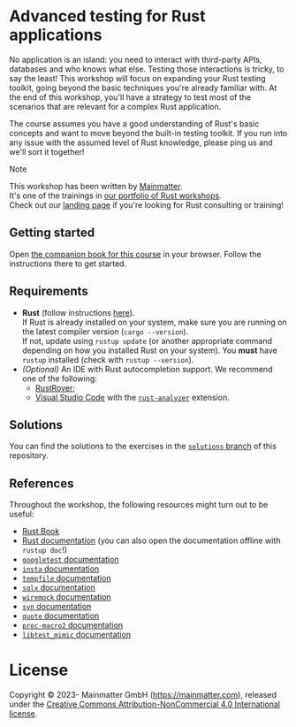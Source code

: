 # Advanced testing for Rust applications

No application is an island: you need to interact with third-party APIs, databases and who knows what else.
Testing those interactions is tricky, to say the least! This workshop will focus on expanding your Rust testing toolkit,
going beyond the basic techniques you're already familiar with.
At the end of this workshop, you'll have a strategy to test most of the scenarios that are relevant for a complex Rust
application.

The course assumes you have a good understanding of Rust's basic concepts and want to
move beyond the built-in testing toolkit.
If you run into any issue with the assumed level of Rust knowledge, please ping us and we'll sort it together!

> [!NOTE]
> This workshop has been written by [Mainmatter](https://mainmatter.com/rust-consulting/).\
> It's one of the trainings in [our portfolio of Rust workshops](https://mainmatter.com/services/workshops/rust/).\
> Check out our [landing page](https://mainmatter.com/rust-consulting/) if you're looking for Rust consulting or
> training!

## Getting started

Open [the companion book for this course](https://rust-exercises.com/advanced-testing/) in your browser.
Follow the instructions there to get started.

## Requirements

- **Rust** (follow instructions [here](https://www.rust-lang.org/tools/install)).\
  If Rust is already installed on your system, make sure you are running on the latest compiler
  version (`cargo --version`).\
  If not, update using `rustup update` (or another appropriate command depending on how you installed Rust on your
  system).
  You **must** have `rustup` installed (check with `rustup --version`).
- _(Optional)_ An IDE with Rust autocompletion support.
  We recommend one of the following:
  - [RustRover](https://www.jetbrains.com/rust/);
  - [Visual Studio Code](https://code.visualstudio.com) with
    the [`rust-analyzer`](https://marketplace.visualstudio.com/items?itemName=matklad.rust-analyzer) extension.

## Solutions

You can find the solutions to the exercises in
the [`solutions` branch](https://github.com/mainmatter/rust-advanced-testing-workshop/tree/solutions) of this
repository.

## References

Throughout the workshop, the following resources might turn out to be useful:

- [Rust Book](https://doc.rust-lang.org/book/)
- [Rust documentation](https://doc.rust-lang.org/std/) (you can also open the documentation offline with `rustup doc`!)
- [`googletest` documentation](https://docs.rs/googletest/)
- [`insta` documentation](https://insta.rs/docs/)
- [`tempfile` documentation](https://docs.rs/tempfile/)
- [`sqlx` documentation](https://docs.rs/sqlx/)
- [`wiremock` documentation](https://docs.rs/wiremock/)
- [`syn` documentation](https://docs.rs/syn/)
- [`quote` documentation](https://docs.rs/quote/)
- [`proc-macro2` documentation](https://docs.rs/proc-macro2/)
- [`libtest_mimic` documentation](https://docs.rs/libtest-mimic)

# License

Copyright © 2023- Mainmatter GmbH (https://mainmatter.com), released under the
[Creative Commons Attribution-NonCommercial 4.0 International license](https://creativecommons.org/licenses/by-nc/4.0/).
